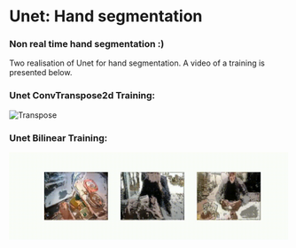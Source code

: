 # Unet: Hand segmentation
### Non real time hand segmentation :)

Two realisation of Unet for hand segmentation.
A video of a training is presented below.

### Unet ConvTranspose2d Training:

![Transpose](https://github.com/gleb-papchihin/Unet/blob/main/images/UnetTransposeTwo.gif)

### Unet Bilinear Training:

![Bilinear](https://github.com/gleb-papchihin/Unet/blob/main/images/UnetBilinearTwo.gif)

